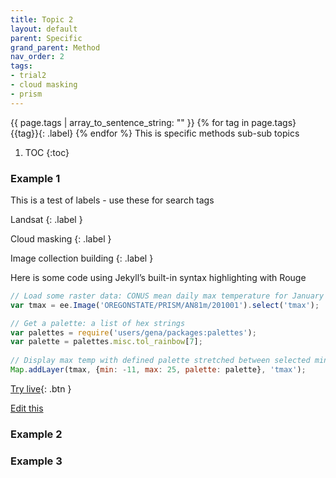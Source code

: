 ```yaml
---
title: Topic 2
layout: default
parent: Specific
grand_parent: Method
nav_order: 2
tags: 
- trial2 
- cloud masking
- prism
---
```

{{ page.tags | array_to_sentence_string: "" }}
{% for tag in page.tags}
{{tag}}{: .label}
{% endfor %}
This is specific methods sub-sub topics

1. TOC
{:toc}

### Example 1

This is a test of labels - use these for search tags

Landsat 
{: .label }

Cloud masking 
{: .label } 

Image collection building 
{: .label }

Here is some code using Jekyll’s built-in syntax highlighting with Rouge

```js
// Load some raster data: CONUS mean daily max temperature for January 2010
var tmax = ee.Image('OREGONSTATE/PRISM/AN81m/201001').select('tmax');

// Get a palette: a list of hex strings
var palettes = require('users/gena/packages:palettes');
var palette = palettes.misc.tol_rainbow[7];
 
// Display max temp with defined palette stretched between selected min and max
Map.addLayer(tmax, {min: -11, max: 25, palette: palette}, 'tmax');
```
[Try live](https://code.earthengine.google.com/){: .btn }

<a href="{{ site.github.repository_url }}/tree/master/{{ page.path }}">Edit this</a>

### Example 2

### Example 3
